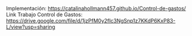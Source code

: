 Implementación: https://catalinahollmann457.github.io/Control-de-gastos/
Link Trabajo Control de Gastos: https://drive.google.com/file/d/1jzPfM0y2fIc3NgSnp1z7KKdP6KxP83-L/view?usp=sharing
